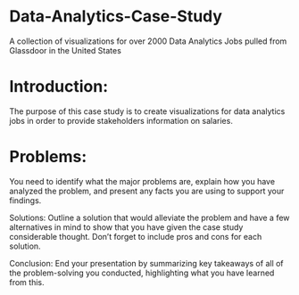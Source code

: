 # Data-Analytics-Case-Study
A collection of visualizations for over 2000 Data Analytics Jobs pulled from Glassdoor in the United States

# Introduction: 
The purpose of this case study is to create visualizations for data analytics jobs in order to provide stakeholders information on salaries.

# Problems: 
You need to identify what the major problems are, explain how you have analyzed the problem, and present any facts you are using to support your findings.

Solutions: Outline a solution that would alleviate the problem and have a few alternatives in mind to show that you have given the case study considerable thought. Don’t forget to include pros and cons for each solution.

Conclusion: End your presentation by summarizing key takeaways of all of the problem-solving you conducted, highlighting what you have learned from this.

